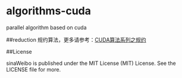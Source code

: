 # algorithms-cuda
parallel algorithm based on cuda

##reduction
规约算法，更多请参考：[CUDA算法系列之规约](http://zh.5long.me/2016/algorithms-on-cuda-reduction/)

##License

sinaWeibo is published under the MIT License (MIT) License. See the LICENSE file for more.
